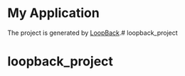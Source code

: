 # My Application

The project is generated by [LoopBack](http://loopback.io).# loopback_project
# loopback_project
